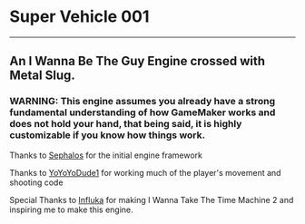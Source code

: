 # Super Vehicle 001
----
## An I Wanna Be The Guy Engine crossed with Metal Slug.

### WARNING: This engine assumes you already have a strong fundamental understanding of how GameMaker works and does not hold your hand, that being said, it is highly customizable if you know how things work.


Thanks to [Sephalos](https://twitter.com/8bitSeph) for the initial engine framework

Thanks to [YoYoYoDude1](YoYoYoDude) for working much of the player's movement and shooting code

Special Thanks to [Influka](https://twitter.com/Influcca) for making I Wanna Take The Time Machine 2 and inspiring me to make this engine.
